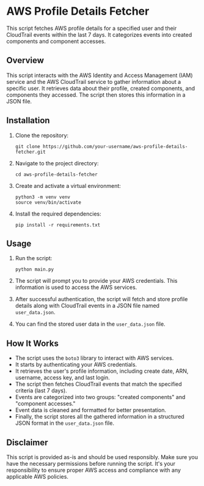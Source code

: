 # AWS Profile Details Fetcher

This script fetches AWS profile details for a specified user and their CloudTrail events within the last 7 days. It categorizes events into created components and component accesses.

## Overview

This script interacts with the AWS Identity and Access Management (IAM) service and the AWS CloudTrail service to gather information about a specific user. It retrieves data about their profile, created components, and components they accessed. The script then stores this information in a JSON file.

## Installation

1. Clone the repository:

    ```
    git clone https://github.com/your-username/aws-profile-details-fetcher.git
    ```

2. Navigate to the project directory:

    ```
    cd aws-profile-details-fetcher
    ```

3. Create and activate a virtual environment:

    ```
    python3 -m venv venv
    source venv/bin/activate
    ```

4. Install the required dependencies:

    ```
    pip install -r requirements.txt
    ```

## Usage

1. Run the script:

    ```
    python main.py
    ```

2. The script will prompt you to provide your AWS credentials. This information is used to access the AWS services.

3. After successful authentication, the script will fetch and store profile details along with CloudTrail events in a JSON file named `user_data.json`.

4. You can find the stored user data in the `user_data.json` file.

## How It Works

- The script uses the `boto3` library to interact with AWS services.
- It starts by authenticating your AWS credentials.
- It retrieves the user's profile information, including create date, ARN, username, access key, and last login.
- The script then fetches CloudTrail events that match the specified criteria (last 7 days).
- Events are categorized into two groups: "created components" and "component accesses."
- Event data is cleaned and formatted for better presentation.
- Finally, the script stores all the gathered information in a structured JSON format in the `user_data.json` file.

## Disclaimer

This script is provided as-is and should be used responsibly. Make sure you have the necessary permissions before running the script. It's your responsibility to ensure proper AWS access and compliance with any applicable AWS policies.

